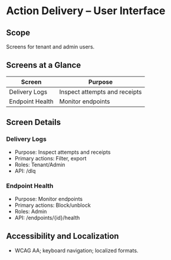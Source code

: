 # Action Delivery – User Interface

## Scope
Screens for tenant and admin users.

## Screens at a Glance
| Screen | Purpose |
|---|---|
| Delivery Logs | Inspect attempts and receipts |
| Endpoint Health | Monitor endpoints |

## Screen Details
### Delivery Logs
- Purpose: Inspect attempts and receipts
- Primary actions: Filter, export
- Roles: Tenant/Admin
- API: /dlq

### Endpoint Health
- Purpose: Monitor endpoints
- Primary actions: Block/unblock
- Roles: Admin
- API: /endpoints/{id}/health

## Accessibility and Localization
- WCAG AA; keyboard navigation; localized formats.
